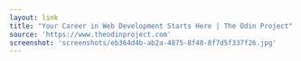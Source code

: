 ```yaml
---
layout: link
title: "Your Career in Web Development Starts Here | The Odin Project"
source: 'https://www.theodinproject.com'
screenshot: 'screenshots/eb364d4b-ab2a-4875-8f40-8f7d5f337f26.jpg'
---
```


